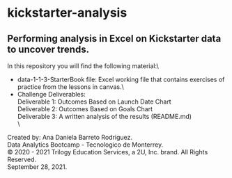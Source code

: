 # kickstarter-analysis
## Performing analysis in Excel on Kickstarter data to uncover trends.


In this repository you will find the following material:\
* data-1-1-3-StarterBook file: Excel working file that contains exercises of practice from the lessons in canvas.\
* Challenge Deliverables:\
Deliverable 1: Outcomes Based on Launch Date Chart\
Deliverable 2: Outcomes Based on Goals Chart\
Deliverable 3: A written analysis of the results (README.md)\
\


Created by: Ana Daniela Barreto Rodriguez.\
Data Analytics Bootcamp - Tecnologico de Monterrey.\
© 2020 - 2021 Trilogy Education Services, a 2U, Inc. brand. All Rights Reserved.\
September 28, 2021.
